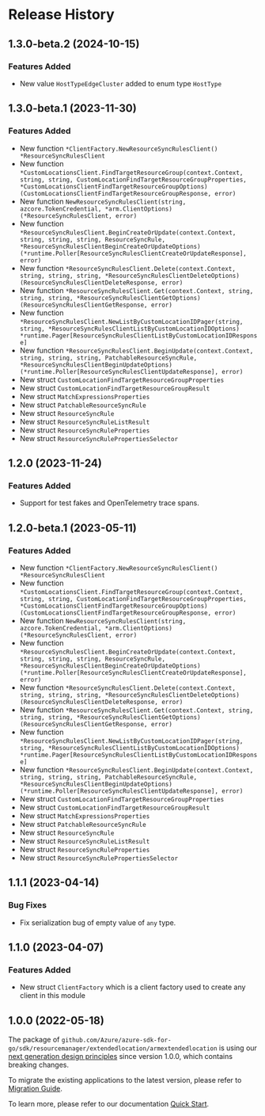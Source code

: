 # Release History

## 1.3.0-beta.2 (2024-10-15)
### Features Added

- New value `HostTypeEdgeCluster` added to enum type `HostType`


## 1.3.0-beta.1 (2023-11-30)
### Features Added

- New function `*ClientFactory.NewResourceSyncRulesClient() *ResourceSyncRulesClient`
- New function `*CustomLocationsClient.FindTargetResourceGroup(context.Context, string, string, CustomLocationFindTargetResourceGroupProperties, *CustomLocationsClientFindTargetResourceGroupOptions) (CustomLocationsClientFindTargetResourceGroupResponse, error)`
- New function `NewResourceSyncRulesClient(string, azcore.TokenCredential, *arm.ClientOptions) (*ResourceSyncRulesClient, error)`
- New function `*ResourceSyncRulesClient.BeginCreateOrUpdate(context.Context, string, string, string, ResourceSyncRule, *ResourceSyncRulesClientBeginCreateOrUpdateOptions) (*runtime.Poller[ResourceSyncRulesClientCreateOrUpdateResponse], error)`
- New function `*ResourceSyncRulesClient.Delete(context.Context, string, string, string, *ResourceSyncRulesClientDeleteOptions) (ResourceSyncRulesClientDeleteResponse, error)`
- New function `*ResourceSyncRulesClient.Get(context.Context, string, string, string, *ResourceSyncRulesClientGetOptions) (ResourceSyncRulesClientGetResponse, error)`
- New function `*ResourceSyncRulesClient.NewListByCustomLocationIDPager(string, string, *ResourceSyncRulesClientListByCustomLocationIDOptions) *runtime.Pager[ResourceSyncRulesClientListByCustomLocationIDResponse]`
- New function `*ResourceSyncRulesClient.BeginUpdate(context.Context, string, string, string, PatchableResourceSyncRule, *ResourceSyncRulesClientBeginUpdateOptions) (*runtime.Poller[ResourceSyncRulesClientUpdateResponse], error)`
- New struct `CustomLocationFindTargetResourceGroupProperties`
- New struct `CustomLocationFindTargetResourceGroupResult`
- New struct `MatchExpressionsProperties`
- New struct `PatchableResourceSyncRule`
- New struct `ResourceSyncRule`
- New struct `ResourceSyncRuleListResult`
- New struct `ResourceSyncRuleProperties`
- New struct `ResourceSyncRulePropertiesSelector`


## 1.2.0 (2023-11-24)
### Features Added

- Support for test fakes and OpenTelemetry trace spans.


## 1.2.0-beta.1 (2023-05-11)
### Features Added

- New function `*ClientFactory.NewResourceSyncRulesClient() *ResourceSyncRulesClient`
- New function `*CustomLocationsClient.FindTargetResourceGroup(context.Context, string, string, CustomLocationFindTargetResourceGroupProperties, *CustomLocationsClientFindTargetResourceGroupOptions) (CustomLocationsClientFindTargetResourceGroupResponse, error)`
- New function `NewResourceSyncRulesClient(string, azcore.TokenCredential, *arm.ClientOptions) (*ResourceSyncRulesClient, error)`
- New function `*ResourceSyncRulesClient.BeginCreateOrUpdate(context.Context, string, string, string, ResourceSyncRule, *ResourceSyncRulesClientBeginCreateOrUpdateOptions) (*runtime.Poller[ResourceSyncRulesClientCreateOrUpdateResponse], error)`
- New function `*ResourceSyncRulesClient.Delete(context.Context, string, string, string, *ResourceSyncRulesClientDeleteOptions) (ResourceSyncRulesClientDeleteResponse, error)`
- New function `*ResourceSyncRulesClient.Get(context.Context, string, string, string, *ResourceSyncRulesClientGetOptions) (ResourceSyncRulesClientGetResponse, error)`
- New function `*ResourceSyncRulesClient.NewListByCustomLocationIDPager(string, string, *ResourceSyncRulesClientListByCustomLocationIDOptions) *runtime.Pager[ResourceSyncRulesClientListByCustomLocationIDResponse]`
- New function `*ResourceSyncRulesClient.BeginUpdate(context.Context, string, string, string, PatchableResourceSyncRule, *ResourceSyncRulesClientBeginUpdateOptions) (*runtime.Poller[ResourceSyncRulesClientUpdateResponse], error)`
- New struct `CustomLocationFindTargetResourceGroupProperties`
- New struct `CustomLocationFindTargetResourceGroupResult`
- New struct `MatchExpressionsProperties`
- New struct `PatchableResourceSyncRule`
- New struct `ResourceSyncRule`
- New struct `ResourceSyncRuleListResult`
- New struct `ResourceSyncRuleProperties`
- New struct `ResourceSyncRulePropertiesSelector`


## 1.1.1 (2023-04-14)
### Bug Fixes

- Fix serialization bug of empty value of `any` type.


## 1.1.0 (2023-04-07)
### Features Added

- New struct `ClientFactory` which is a client factory used to create any client in this module

## 1.0.0 (2022-05-18)

The package of `github.com/Azure/azure-sdk-for-go/sdk/resourcemanager/extendedlocation/armextendedlocation` is using our [next generation design principles](https://azure.github.io/azure-sdk/general_introduction.html) since version 1.0.0, which contains breaking changes.

To migrate the existing applications to the latest version, please refer to [Migration Guide](https://aka.ms/azsdk/go/mgmt/migration).

To learn more, please refer to our documentation [Quick Start](https://aka.ms/azsdk/go/mgmt).